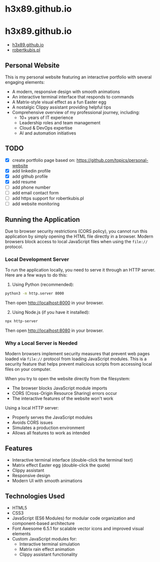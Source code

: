 # h3x89.github.io

# h3x89.github.io

- [h3x89.github.io](https://h3x89.github.io)
- [robertkubis.pl](http://robertkubis.pl)

## Personal Website

This is my personal website featuring an interactive portfolio with several engaging elements:

- A modern, responsive design with smooth animations
- An interactive terminal interface that responds to commands
- A Matrix-style visual effect as a fun Easter egg
- A nostalgic Clippy assistant providing helpful tips
- Comprehensive overview of my professional journey, including:
  - 10+ years of IT experience
  - Leadership roles and team management
  - Cloud & DevOps expertise
  - AI and automation initiatives

## TODO

- [x] create portfolio page based on: <https://github.com/topics/personal-website>
- [x] add linkedin profile
- [x] add github profile
- [x] add resume
- [ ] add phone number
- [ ] add email contact form
- [ ] add https support for robertkubis.pl
- [ ] add website monitoring

## Running the Application

Due to browser security restrictions (CORS policy), you cannot run this application by simply opening the HTML file directly in a browser. Modern browsers block access to local JavaScript files when using the `file://` protocol.

### Local Development Server

To run the application locally, you need to serve it through an HTTP server. Here are a few ways to do this:

1. Using Python (recommended):

```bash
python3 -m http.server 8000
```

Then open <http://localhost:8000> in your browser.

2. Using Node.js (if you have it installed):

```bash
npx http-server
```

Then open <http://localhost:8080> in your browser.

### Why a Local Server is Needed

Modern browsers implement security measures that prevent web pages loaded via `file://` protocol from loading JavaScript modules. This is a security feature that helps prevent malicious scripts from accessing local files on your computer.

When you try to open the website directly from the filesystem:

- The browser blocks JavaScript module imports
- CORS (Cross-Origin Resource Sharing) errors occur
- The interactive features of the website won't work

Using a local HTTP server:

- Properly serves the JavaScript modules
- Avoids CORS issues
- Simulates a production environment
- Allows all features to work as intended

## Features

- Interactive terminal interface (double-click the terminal text)
- Matrix effect Easter egg (double-click the quote)
- Clippy assistant
- Responsive design
- Modern UI with smooth animations

## Technologies Used

- HTML5
- CSS3
- JavaScript (ES6 Modules) for modular code organization and component-based architecture
- Font Awesome 6.5.1 for scalable vector icons and improved visual elements
- Custom JavaScript modules for:
  - Interactive terminal simulation
  - Matrix rain effect animation
  - Clippy assistant functionality
